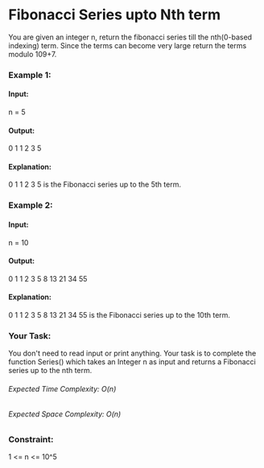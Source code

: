 # Fibonacci Series upto Nth term
You are given an integer n, return the fibonacci series till the nth(0-based indexing) term. Since the terms can become very large return the terms modulo 109+7.

### Example 1:
#### Input:
n = 5
#### Output:
0 1 1 2 3 5
#### Explanation:
0 1 1 2 3 5 is the Fibonacci series up to the 5th term.

### Example 2:
#### Input:
n = 10
#### Output:
0 1 1 2 3 5 8 13 21 34 55
#### Explanation:
0 1 1 2 3 5 8 13 21 34 55 is the Fibonacci series up to the 10th term.

### Your Task:
You don't need to read input or print anything. Your task is to complete the function Series() which takes an Integer n as input and returns a Fibonacci series up to the nth term.

###### Expected Time Complexity: O(n)
###### Expected Space Complexity: O(n)

### Constraint:
1 <= n <= 10^5
